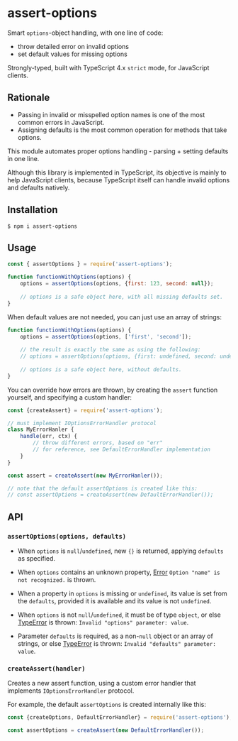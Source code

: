 # assert-options

Smart `options`-object handling, with one line of code:

* throw detailed error on invalid options
* set default values for missing options  

Strongly-typed, built with TypeScript 4.x `strict` mode, for JavaScript clients.

## Rationale

* Passing in invalid or misspelled option names is one of the most common errors in JavaScript.
* Assigning defaults is the most common operation for methods that take options.  

This module automates proper options handling - parsing + setting defaults in one line.

Although this library is implemented in TypeScript, its objective is mainly to help JavaScript clients,
because TypeScript itself can handle invalid options and defaults natively. 

## Installation

```
$ npm i assert-options
```

## Usage

```js
const { assertOptions } = require('assert-options');

function functionWithOptions(options) {
    options = assertOptions(options, {first: 123, second: null});
    
    // options is a safe object here, with all missing defaults set.
}
```

When default values are not needed, you can just use an array of strings:

```js
function functionWithOptions(options) {
    options = assertOptions(options, ['first', 'second']);
    
    // the result is exactly the same as using the following:
    // options = assertOptions(options, {first: undefined, second: undefined});
    
    // options is a safe object here, without defaults.
}
```

You can override how errors are thrown, by creating the `assert` function yourself,
and specifying a custom handler:

```js
const {createAssert} = require('assert-options');

// must implement IOptionsErrorHandler protocol
class MyErrorHanler {
    handle(err, ctx) {
        // throw different errors, based on "err"
        // for reference, see DefaultErrorHandler implementation 
    }
}

const assert = createAssert(new MyErrorHanler());

// note that the default assertOptions is created like this:
// const assertOptions = createAssert(new DefaultErrorHandler());
```

## API

### `assertOptions(options, defaults)` 

* When `options` is `null`/`undefined`, new `{}` is returned, applying `defaults` as specified.

* When `options` contains an unknown property, [Error] `Option "name" is not recognized.` is thrown.

* When a property in `options` is missing or `undefined`, its value is set from the `defaults`,
provided it is available and its value is not `undefined`.

* When `options` is not `null`/`undefined`, it must be of type `object`, or else [TypeError] is thrown:
`Invalid "options" parameter: value`.
  
* Parameter `defaults` is required, as a non-`null` object or an array of strings, or else [TypeError]
is thrown: `Invalid "defaults" parameter: value`.

### `createAssert(handler)`

Creates a new assert function, using a custom error handler that implements `IOptionsErrorHandler` protocol.

For example, the default `assertOptions` is created internally like this:

```js
const {createOptions, DefaultErrorHandler} = require('assert-options');

const assertOptions = createAssert(new DefaultErrorHandler());
``` 

[Error]:https://developer.mozilla.org/en-US/docs/Web/JavaScript/Reference/Global_Objects/Error
[TypeError]:https://developer.mozilla.org/en-US/docs/Web/JavaScript/Reference/Global_Objects/TypeError

